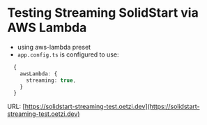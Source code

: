 # Testing Streaming SolidStart via AWS Lambda

- using aws-lambda preset
- `app.config.ts` is configured to use:

```ts
  {
    awsLambda: {
      streaming: true,
    }
  }
```

URL: [https://solidstart-streaming-test.oetzi.dev](https://solidstart-streaming-test.oetzi.dev)
